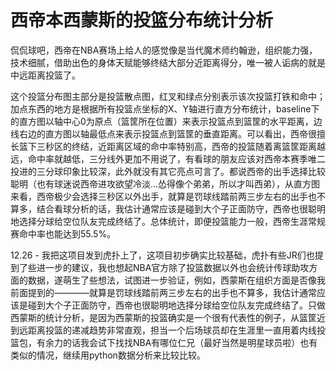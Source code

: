 # 西帝本西蒙斯的投篮分布统计分析

 侃侃球吧，西帝在NBA赛场上给人的感觉像是当代魔术师约翰逊，组织能力强，技术细腻，借助出色的身体天赋能够终结大部分近距离得分，唯一被人诟病的就是中远距离投篮了。

 这个投篮分布图主部分是投篮散点图，红叉和绿点分别表示该次投篮打铁和命中；加点东西的地方是根据所有投篮点坐标的X、Y轴进行直方分布统计，baseline下的直方图以轴中心0为原点（篮筐所在位置）来表示投篮点到篮筐的水平距离，边线右边的直方图以轴最低点来表示投篮点到篮筐的垂直距离。可以看出，西帝很擅长篮下三秒区的终结，近距离区域的命中率特别高，西帝的投篮随着离篮筐距离越远，命中率就越低，三分线外更加不用说了，有看球的朋友应该对西帝本赛季唯二投进的三分球印象比较深，此外就没有其它亮点可言了。都说西帝的出手选择比较聪明（也有球迷说西帝进攻欲望冷淡...怂得像个弟弟，所以才叫西弟），从直方图来看，西帝极少会选择三秒区以外出手，就算是罚球线踏前两三步左右的出手也不算多，结合看球分析的话，我估计通常应该是碰到大个子正面防守，西帝也很聪明地选择分球给空位队友完成终结了。总体统计，即便投篮能力一般，西帝生涯常规赛命中率也能达到55.5%。

 12.26 - 我把这项目发到虎扑上了，这项目初步确实比较基础，虎扑有些JR们也提到了些进一步的建议，我也想起NBA官方除了投篮数据以外也会统计传球助攻方面的数据，遂萌生了些想法，试图进一步验证，例如，西蒙斯在组织方面是否像我前面提到的————就算是罚球线踏前两三步左右的出手也不算多，我估计通常应该是碰到大个子正面防守，西帝也很聪明地选择分球给空位队友完成终结了。只做西蒙斯的统计分析，是因为西蒙斯的投篮确实是一个很有代表性的例子，从篮筐近到远距离投篮的递减趋势非常直观，担当一个后场球员却在生涯里一直用着内线投篮包，有余力的话我会试下找找NBA有哪位仁兄（最好当然是明星球员啦）也有类似的情况，继续用python数据分析来比较比较。

